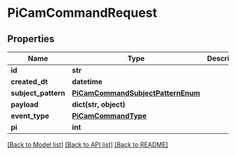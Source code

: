 # PiCamCommandRequest


## Properties
Name | Type | Description | Notes
------------ | ------------- | ------------- | -------------
**id** | **str** |  | [optional] 
**created_dt** | **datetime** |  | [optional] 
**subject_pattern** | [**PiCamCommandSubjectPatternEnum**](PiCamCommandSubjectPatternEnum.md) |  | 
**payload** | **dict(str, object)** |  | [optional] 
**event_type** | [**PiCamCommandType**](PiCamCommandType.md) |  | 
**pi** | **int** |  | 

[[Back to Model list]](../README.md#documentation-for-models) [[Back to API list]](../README.md#documentation-for-api-endpoints) [[Back to README]](../README.md)


